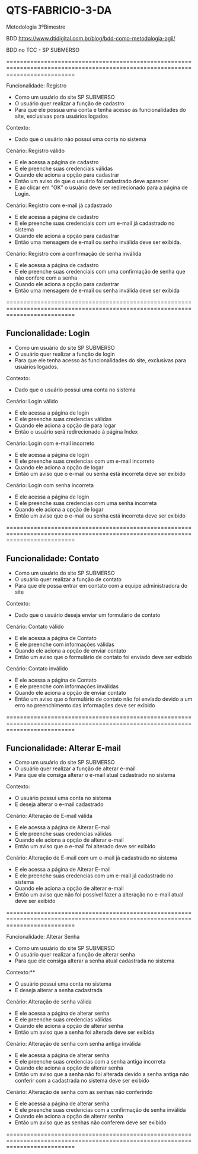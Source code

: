 # QTS-FABRICIO-3-DA
Metodologia 3ºBimestre

BDD https://www.dtidigital.com.br/blog/bdd-como-metodologia-agil/




BDD no TCC - SP SUBMERSO

================================================================================================================================

Funcionalidade: Registro
 - Como um usuário do site SP SUBMERSO
 - O usuário quer realizar a função de cadastro 
 - Para que ele possua uma conta e tenha acesso às funcionalidades do site, exclusivas para usuários logados

Contexto:
 - Dado que o usuário não possui uma conta no sistema

Cenário: Registro válido
 - E ele acessa a página de cadastro 
 - E ele preenche suas credenciais válidas
 - Quando ele aciona a opção para cadastrar 
 - Então um aviso de que o usuário foi cadastrado deve aparecer
 - E ao clicar em "OK" o usuário deve ser redirecionado para a página de Login.

Cenário: Registro com e-mail já cadastrado
- E ele acessa a página de cadastro
- E ele preenche suas credenciais com um e-mail já cadastrado no sistema
- Quando ele aciona a opção para cadastrar
- Então uma mensagem de e-mail ou senha inválida deve ser exibida.

Cenário: Registro com a confirmação de senha inválida
- E ele acessa a página de cadastro
- E ele preenche suas credenciais com uma confirmação de senha que não confere com a senha
- Quando ele aciona a opção para cadastrar
- Então uma mensagem de e-mail ou senha inválida deve ser exibida

================================================================================================================================

Funcionalidade: Login
-
- Como um usuário do site SP SUBMERSO
- O usuário quer realizar a função de login
- Para que ele tenha acesso às funcionalidades do site, exclusivas para usuários logados.

Contexto:
- Dado que o usuário possui uma conta no sistema

Cenário: Login válido
- E ele acessa a página de login
- E ele preenche suas credencias válidas
- Quando ele aciona a opção de para logar
- Então o usuário será redirecionado à página Index

Cenário: Login com e-mail incorreto
- E ele acessa a página de login
- E ele preenche suas credencias com um e-mail incorreto
- Quando ele aciona a opção de logar
- Então um aviso que o e-mail ou senha está incorreta deve ser exibido

Cenário: Login com senha incorreta
- E ele acessa a página de login
- E ele preenche suas credencias com uma senha incorreta
- Quando ele aciona a opção de logar
- Então um aviso que o e-mail ou senha está incorreta deve ser exibido

================================================================================================================================

Funcionalidade: Contato
-
- Como um usuário do site SP SUBMERSO
- O usuário quer realizar a função de contato
- Para que ele possa entrar em contato com a equipe administradora do site

Contexto:
- Dado que o usuário deseja enviar um formulário de contato

Cenário: Contato válido
- E ele acessa a página de Contato
- E ele preenche com informações válidas
- Quando ele aciona a opção de enviar contato
- Então um aviso que o formulário de contato foi enviado deve ser exibido

Cenário: Contato inválido
- E ele acessa a página de Contato
- E ele preenche com informações inválidas
- Quando ele aciona a opção de enviar contato
- Então um aviso que o formulário de contato não foi enviado devido a um erro no preenchimento das informações deve ser exibido

================================================================================================================================

Funcionalidade: Alterar E-mail
-
- Como um usuário do site SP SUBMERSO
- O usuário quer realizar a função de alterar e-mail
- Para que ele consiga alterar o e-mail atual cadastrado no sistema

Contexto:
- O usuário possui uma conta no sistema
- E deseja alterar o e-mail cadastrado

Cenário: Alteração de E-mail válida
- E ele acessa a página de Alterar E-mail
- E ele preenche suas credencias válidas
- Quando ele aciona a opção de alterar e-mail
- Então um aviso que o e-mail foi alterado deve ser exibido

Cenário: Alteração de E-mail com um e-mail já cadastrado no sistema
- E ele acessa a página de Alterar E-mail
- E ele preenche suas credencias com um e-mail já cadastrado no sistema
- Quando ele aciona a opção de alterar e-mail
- Então um aviso que não foi possível fazer a alteração no e-mail atual deve ser exibido

================================================================================================================================

Funcionalidade: Alterar Senha
- Como um usuário do site SP SUBMERSO
- O usuário quer realizar a função de alterar senha
- Para que ele consiga alterar a senha atual cadastrada no sistema

Contexto:**
- O usuário possui uma conta no sistema
- E deseja alterar a senha cadastrada

Cenário: Alteração de senha válida
- E ele acessa a página de alterar senha
- E ele preenche suas credencias válidas
- Quando ele aciona a opção de alterar senha
- Então um aviso que a senha foi alterada deve ser exibida

Cenário: Alteração de senha com senha antiga inválida
- E ele acessa a página de alterar senha
- E ele preenche suas credencias com a senha antiga incorreta
- Quando ele aciona a opção de alterar senha
- Então um aviso que a senha não foi alterada devido a senha antiga não conferir com a cadastrada no sistema deve ser exibido

Cenário: Alteração de senha com as senhas não conferindo
- E ele acessa a página de alterar senha
- E ele preenche suas credencias com a confirmação de senha inválida
- Quando ele aciona a opção de alterar senha
- Então um aviso que as senhas não conferem deve ser exibido

================================================================================================================================
